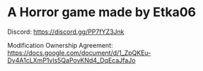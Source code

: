 # A Horror game made by Etka06
Discord: https://discord.gg/PP7fYZ3Jnk

Modification Ownership Agreement: https://docs.google.com/document/d/1_ZpQKEu-Dy4A1cLXmP1vls5QaPovKNd4_DqEcaJfaJo
